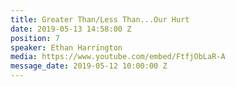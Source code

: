 ```yaml
---
title: Greater Than/Less Than...Our Hurt
date: 2019-05-13 14:58:00 Z
position: 7
speaker: Ethan Harrington
media: https://www.youtube.com/embed/FtfjObLaR-A
message_date: 2019-05-12 10:00:00 Z
---
```


